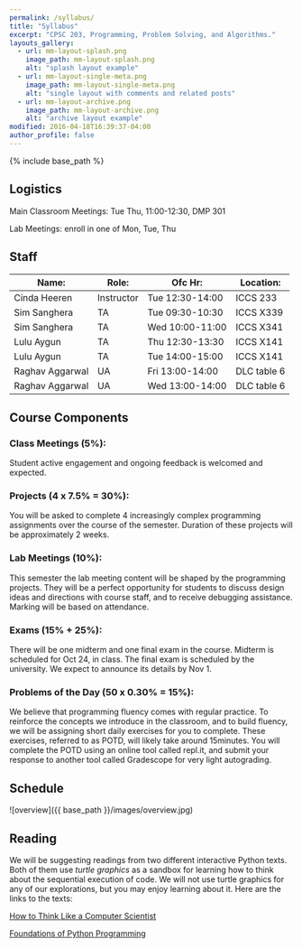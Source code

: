 ```yaml
---
permalink: /syllabus/
title: "Syllabus"
excerpt: "CPSC 203, Programming, Problem Solving, and Algorithms."
layouts_gallery:
  - url: mm-layout-splash.png
    image_path: mm-layout-splash.png
    alt: "splash layout example"
  - url: mm-layout-single-meta.png
    image_path: mm-layout-single-meta.png
    alt: "single layout with comments and related posts"
  - url: mm-layout-archive.png
    image_path: mm-layout-archive.png
    alt: "archive layout example"
modified: 2016-04-18T16:39:37-04:00
author_profile: false
---
```


{% include base_path %}

## Logistics

Main Classroom Meetings: Tue Thu, 11:00-12:30, DMP 301

Lab Meetings: enroll in one of Mon, Tue, Thu

## Staff

| Name: | Role: | Ofc Hr: | Location: |
|----|----|----|----|
| Cinda Heeren | Instructor | Tue 12:30-14:00 | ICCS 233 |
| Sim Sanghera | TA | Tue 09:30-10:30 | ICCS X339 |
| Sim Sanghera | TA | Wed 10:00-11:00 | ICCS X341 |
| Lulu Aygun | TA | Thu 12:30-13:30 | ICCS X141 |
| Lulu Aygun | TA | Tue 14:00-15:00 | ICCS X141 |
| Raghav Aggarwal | UA | Fri 13:00-14:00 | DLC table 6 |
| Raghav Aggarwal | UA | Wed 13:00-14:00 | DLC table 6 |


## Course Components

### Class Meetings (5%):

Student active engagement and ongoing feedback is welcomed and expected.

### Projects (4 x 7.5% = 30%):

You will be asked to complete 4 increasingly complex programming 
assignments over the course of the semester. Duration of these 
projects will be approximately 2 weeks.

### Lab Meetings (10%):

This semester the lab meeting content will be shaped by the programming 
projects. They will be a perfect opportunity for students to discuss 
design ideas and directions with course staff, and to receive 
debugging assistance. Marking will be based on attendance.

### Exams (15% + 25%):

There will be one midterm and one final exam in the course. Midterm 
is scheduled for Oct 24, in class. The final exam is scheduled by 
the university. We expect to announce its details by Nov 1.

### Problems of the Day (50 x 0.30% = 15%):

We believe that programming fluency comes with regular practice. 
To reinforce the concepts we introduce in the classroom, and to build
fluency, we will be assigning short daily exercises for you to 
complete. These exercises, referred to as POTD, will likely take 
around 15minutes. You will complete the POTD using an online tool
called repl.it, and submit your response to another tool called
Gradescope for very light autograding. 

## Schedule

![overview]({{ base_path }}/images/overview.jpg)

## Reading

We will be suggesting readings from two different interactive Python 
texts. Both of them use *turtle graphics* as a sandbox for learning 
how to think about the sequential execution of code. We will not
use turtle graphics for any of our explorations, but you may enjoy
learning about it. Here are the links to the texts:

[How to Think Like a Computer Scientist](https://runestone.academy/runestone/books/published/thinkcspy/index.html)

[Foundations of Python Programming](https://runestone.academy/runestone/books/published/fopp/index.html)




